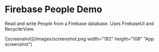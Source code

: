 # Firebase People Demo

Read and write People from a Firebase database.
Uses FirebaseUI and RecyclerView.

![screenshot](/images/screenshot.png width="192" height="108" "App screenshot")

